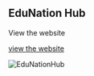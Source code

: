 ## EduNation Hub
View the website 

[view the website](https://edunationhub.vercel.app/)

![EduNationHub](https://i.ibb.co/N6W5MBm/edunationhub.png)